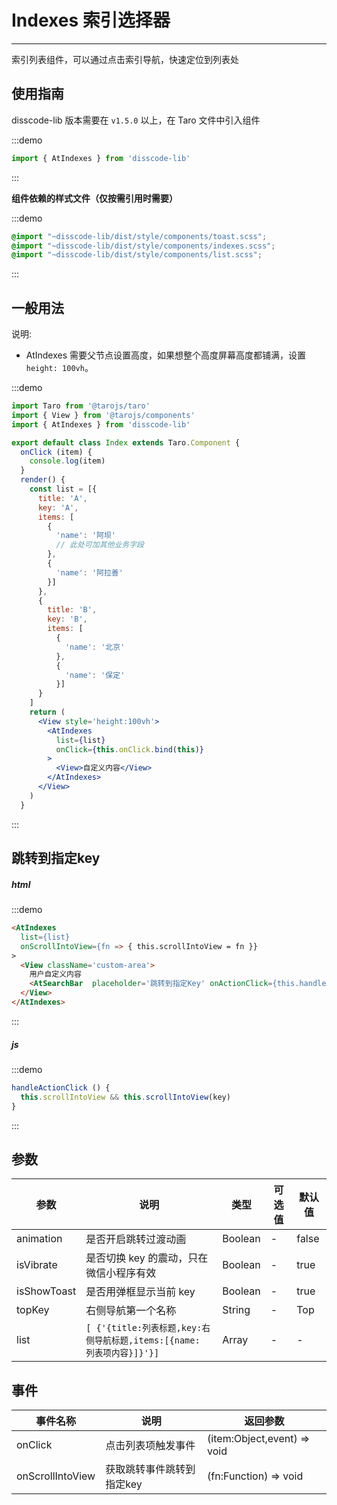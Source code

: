 # Indexes 索引选择器

---
索引列表组件，可以通过点击索引导航，快速定位到列表处

## 使用指南

disscode-lib 版本需要在 `v1.5.0` 以上，在 Taro 文件中引入组件

:::demo
```js
import { AtIndexes } from 'disscode-lib'
```
:::

**组件依赖的样式文件（仅按需引用时需要）**

:::demo
```scss
@import "~disscode-lib/dist/style/components/toast.scss";
@import "~disscode-lib/dist/style/components/indexes.scss";
@import "~disscode-lib/dist/style/components/list.scss";
```
:::

## 一般用法

说明:

* AtIndexes 需要父节点设置高度，如果想整个高度屏幕高度都铺满，设置 `height: 100vh`。

:::demo

```jsx
import Taro from '@tarojs/taro'
import { View } from '@tarojs/components'
import { AtIndexes } from 'disscode-lib'

export default class Index extends Taro.Component {
  onClick (item) {
    console.log(item)
  }
  render() {
    const list = [{
      title: 'A',
      key: 'A',
      items: [
        {
          'name': '阿坝'
          // 此处可加其他业务字段
        },
        {
          'name': '阿拉善'
        }]
      },
      {
        title: 'B',
        key: 'B',
        items: [
          {
            'name': '北京'
          },
          {
            'name': '保定'
          }]
      }
    ]
    return (
      <View style='height:100vh'>
        <AtIndexes
          list={list}
          onClick={this.onClick.bind(this)}
        >
          <View>自定义内容</View>
        </AtIndexes>
      </View>
    )
  }
```

:::


## 跳转到指定key


##### html
:::demo

```html
<AtIndexes
  list={list}
  onScrollIntoView={fn => { this.scrollIntoView = fn }}
>
  <View className='custom-area'>
    用户自定义内容
    <AtSearchBar  placeholder='跳转到指定Key' onActionClick={this.handleActionClick.bind(this)} />
  </View>
</AtIndexes>
```

:::

##### js
:::demo

```js
handleActionClick () {
  this.scrollIntoView && this.scrollIntoView(key)
}
```

:::

## 参数

| 参数       | 说明    | 类型    | 可选值   | 默认值   |
| ---------- | ------- | ------- | ------- | --- |
| animation | 是否开启跳转过渡动画 | Boolean  | - | false |
| isVibrate | 是否切换 key 的震动，只在微信小程序有效 | Boolean  | - | true |
| isShowToast | 是否用弹框显示当前 key | Boolean  | - | true |
| topKey | 右侧导航第一个名称 | String  | - | Top |
| list | `[ {'{title:列表标题,key:右侧导航标题,items:[{name: 列表项内容}]}'}]` | Array  | - | - |

## 事件

| 事件名称 | 说明          | 返回参数  |
|---------- |-------------- |---------- |
| onClick | 点击列表项触发事件 |  (item:Object,event) => void |
| onScrollIntoView | 获取跳转事件跳转到指定key | (fn:Function) => void |
